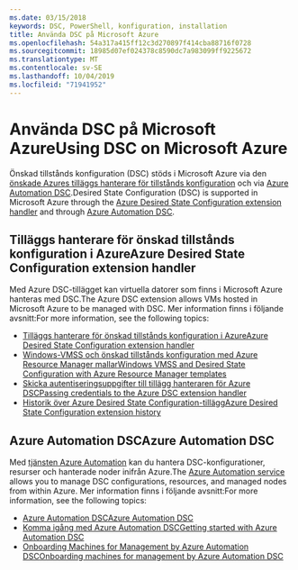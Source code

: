```yaml
---
ms.date: 03/15/2018
keywords: DSC, PowerShell, konfiguration, installation
title: Använda DSC på Microsoft Azure
ms.openlocfilehash: 54a317a415ff12c3d270897f414cba88716f0728
ms.sourcegitcommit: 18985d07ef024378c8590dc7a983099ff9225672
ms.translationtype: MT
ms.contentlocale: sv-SE
ms.lasthandoff: 10/04/2019
ms.locfileid: "71941952"
---
```

# <a name="using-dsc-on-microsoft-azure"></a><span data-ttu-id="e8a5d-103">Använda DSC på Microsoft Azure</span><span class="sxs-lookup"><span data-stu-id="e8a5d-103">Using DSC on Microsoft Azure</span></span>

<span data-ttu-id="e8a5d-104">Önskad tillstånds konfiguration (DSC) stöds i Microsoft Azure via den [önskade Azures tilläggs hanterare för tillstånds konfiguration](/azure/virtual-machines/extensions/dsc-overview) och via [Azure Automation DSC](/azure/automation/automation-dsc-overview).</span><span class="sxs-lookup"><span data-stu-id="e8a5d-104">Desired State Configuration (DSC) is supported in Microsoft Azure through the [Azure Desired State Configuration extension handler](/azure/virtual-machines/extensions/dsc-overview) and through [Azure Automation DSC](/azure/automation/automation-dsc-overview).</span></span>

## <a name="azure-desired-state-configuration-extension-handler"></a><span data-ttu-id="e8a5d-105">Tilläggs hanterare för önskad tillstånds konfiguration i Azure</span><span class="sxs-lookup"><span data-stu-id="e8a5d-105">Azure Desired State Configuration extension handler</span></span>

<span data-ttu-id="e8a5d-106">Med Azure DSC-tillägget kan virtuella datorer som finns i Microsoft Azure hanteras med DSC.</span><span class="sxs-lookup"><span data-stu-id="e8a5d-106">The Azure DSC extension allows VMs hosted in Microsoft Azure to be managed with DSC.</span></span>
<span data-ttu-id="e8a5d-107">Mer information finns i följande avsnitt:</span><span class="sxs-lookup"><span data-stu-id="e8a5d-107">For more information, see the following topics:</span></span>

- [<span data-ttu-id="e8a5d-108">Tilläggs hanterare för önskad tillstånds konfiguration i Azure</span><span class="sxs-lookup"><span data-stu-id="e8a5d-108">Azure Desired State Configuration extension handler</span></span>](/azure/virtual-machines/extensions/dsc-overview)
- [<span data-ttu-id="e8a5d-109">Windows-VMSS och önskad tillstånds konfiguration med Azure Resource Manager mallar</span><span class="sxs-lookup"><span data-stu-id="e8a5d-109">Windows VMSS and Desired State Configuration with Azure Resource Manager templates</span></span>](/azure/virtual-machines/extensions/dsc-template)
- [<span data-ttu-id="e8a5d-110">Skicka autentiseringsuppgifter till tillägg hanteraren för Azure DSC</span><span class="sxs-lookup"><span data-stu-id="e8a5d-110">Passing credentials to the Azure DSC extension handler</span></span>](/azure/virtual-machines/extensions/dsc-credentials)
- [<span data-ttu-id="e8a5d-111">Historik över Azure Desired State Configuration-tillägg</span><span class="sxs-lookup"><span data-stu-id="e8a5d-111">Azure Desired State Configuration extension history</span></span>](azureDscexthistory.md)

## <a name="azure-automation-dsc"></a><span data-ttu-id="e8a5d-112">Azure Automation DSC</span><span class="sxs-lookup"><span data-stu-id="e8a5d-112">Azure Automation DSC</span></span>

<span data-ttu-id="e8a5d-113">Med [tjänsten Azure Automation](https://azure.microsoft.com/en-us/services/automation/) kan du hantera DSC-konfigurationer, resurser och hanterade noder inifrån Azure.</span><span class="sxs-lookup"><span data-stu-id="e8a5d-113">The [Azure Automation service](https://azure.microsoft.com/en-us/services/automation/) allows you to manage DSC configurations, resources, and managed nodes from within Azure.</span></span> <span data-ttu-id="e8a5d-114">Mer information finns i följande avsnitt:</span><span class="sxs-lookup"><span data-stu-id="e8a5d-114">For more information, see the following topics:</span></span>

- [<span data-ttu-id="e8a5d-115">Azure Automation DSC</span><span class="sxs-lookup"><span data-stu-id="e8a5d-115">Azure Automation DSC</span></span>](/azure/automation/automation-dsc-overview)
- [<span data-ttu-id="e8a5d-116">Komma igång med Azure Automation DSC</span><span class="sxs-lookup"><span data-stu-id="e8a5d-116">Getting started with Azure Automation DSC</span></span>](/azure/automation/automation-dsc-getting-started)
- [<span data-ttu-id="e8a5d-117">Onboarding Machines for Management by Azure Automation DSC</span><span class="sxs-lookup"><span data-stu-id="e8a5d-117">Onboarding machines for management by Azure Automation DSC</span></span>](/azure/automation/automation-dsc-onboarding)